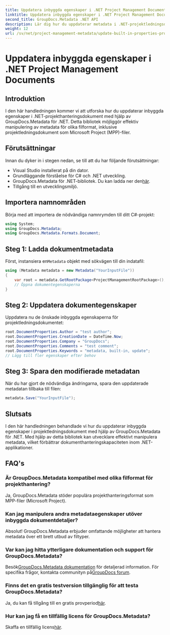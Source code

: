 ```yaml
---
title: Uppdatera inbyggda egenskaper i .NET Project Management Documents
linktitle: Uppdatera inbyggda egenskaper i .NET Project Management Documents
second_title: GroupDocs.Metadata .NET API
description: Lär dig hur du uppdaterar metadata i .NET-projektledningsdokument med GroupDocs.Metadata for .NET. Förbättra dokumenthanteringen effektivt.
weight: 12
url: /sv/net/project-management-metadata/update-built-in-properties-project-management-documents/
---
```


# Uppdatera inbyggda egenskaper i .NET Project Management Documents

## Introduktion
I den här handledningen kommer vi att utforska hur du uppdaterar inbyggda egenskaper i .NET-projekthanteringsdokument med hjälp av GroupDocs.Metadata för .NET. Detta bibliotek möjliggör effektiv manipulering av metadata för olika filformat, inklusive projektledningsdokument som Microsoft Project (MPP)-filer.
## Förutsättningar
Innan du dyker in i stegen nedan, se till att du har följande förutsättningar:
- Visual Studio installerat på din dator.
- Grundläggande förståelse för C# och .NET utveckling.
-  GroupDocs.Metadata för .NET-bibliotek. Du kan ladda ner den[här](https://releases.groupdocs.com/metadata/net/).
- Tillgång till en utvecklingsmiljö.

## Importera namnområden
Börja med att importera de nödvändiga namnrymden till ditt C#-projekt:
```csharp
using System;
using GroupDocs.Metadata;
using GroupDocs.Metadata.Formats.Document;
```
## Steg 1: Ladda dokumentmetadata
 Först, instansiera en`Metadata` objekt med sökvägen till din indatafil:
```csharp
using (Metadata metadata = new Metadata("YourInputFile"))
{
    var root = metadata.GetRootPackage<ProjectManagementRootPackage>();
    // Öppna dokumentegenskaperna
}
```
## Steg 2: Uppdatera dokumentegenskaper
Uppdatera nu de önskade inbyggda egenskaperna för projektledningsdokumentet:
```csharp
root.DocumentProperties.Author = "test author";
root.DocumentProperties.CreationDate = DateTime.Now;
root.DocumentProperties.Company = "GroupDocs";
root.DocumentProperties.Comments = "test comment";
root.DocumentProperties.Keywords = "metadata, built-in, update";
// Lägg till fler egenskaper efter behov
```
## Steg 3: Spara den modifierade metadatan
När du har gjort de nödvändiga ändringarna, spara den uppdaterade metadatan tillbaka till filen:
```csharp
metadata.Save("YourInputFile");
```

## Slutsats
I den här handledningen behandlade vi hur du uppdaterar inbyggda egenskaper i projektledningsdokument med hjälp av GroupDocs.Metadata för .NET. Med hjälp av detta bibliotek kan utvecklare effektivt manipulera metadata, vilket förbättrar dokumenthanteringskapaciteten inom .NET-applikationer.

## FAQ's
### Är GroupDocs.Metadata kompatibel med olika filformat för projekthantering?
Ja, GroupDocs.Metadata stöder populära projekthanteringsformat som MPP-filer (Microsoft Project).
### Kan jag manipulera andra metadataegenskaper utöver inbyggda dokumentdetaljer?
Absolut! GroupDocs.Metadata erbjuder omfattande möjligheter att hantera metadata över ett brett utbud av filtyper.
### Var kan jag hitta ytterligare dokumentation och support för GroupDocs.Metadata?
 Besök[GroupDocs.Metadata dokumentation](https://tutorials.groupdocs.com/metadata/net/) för detaljerad information. För specifika frågor, kontakta communityn på[GroupDocs forum](https://forum.groupdocs.com/c/metadata/14).
### Finns det en gratis testversion tillgänglig för att testa GroupDocs.Metadata?
 Ja, du kan få tillgång till en gratis provperiod[här](https://releases.groupdocs.com/).
### Hur kan jag få en tillfällig licens för GroupDocs.Metadata?
 Skaffa en tillfällig licens[här](https://purchase.groupdocs.com/temporary-license/).